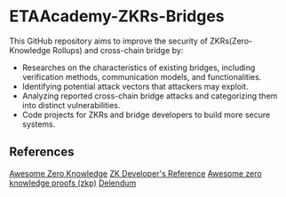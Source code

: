 # ETAAcademy-ZKRs-Bridges

This GitHub repository aims to improve the security of ZKRs(Zero-Knowledge Rollups) and cross-chain bridge by:

- Researches on the characteristics of existing bridges, including verification methods, communication models, and functionalities.
- Identifying potential attack vectors that attackers may exploit.
- Analyzing reported cross-chain bridge attacks and categorizing them into distinct vulnerabilities.
- Code projects for ZKRs and bridge developers to build more secure systems.

## References

[Awesome Zero Knowledge](https://github.com/ventali/awesome-zk/tree/main)
[ZK Developer's Reference](https://www.zkoss.org/wiki/ZK_Developer%27s_Reference/Overture/Extensions)
[Awesome zero knowledge proofs (zkp)](https://github.com/matter-labs/awesome-zero-knowledge-proofs)
[Delendum](https://github.com/delendum-xyz)
